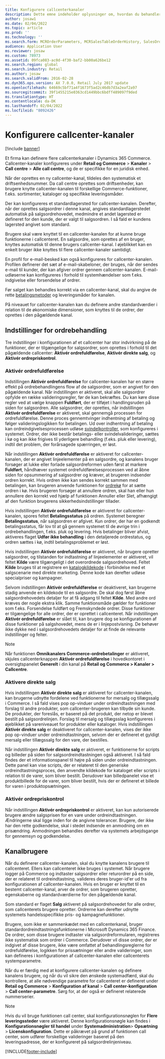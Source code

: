 ```yaml
---
title: Konfigurere callcenterkanaler
description: Dette emne indeholder oplysninger om, hvordan du behandler ordrer til callcentre ved hjælp af Dynamics 365 Commerce.
author: josaw1
ms.date: 02/04/2022
ms.topic: article
ms.prod: ''
ms.technology: ''
ms.search.form: MCROrderParameters, MCRSalesTableOrderHistory, SalesOrderProcessingWorkspace
audience: Application User
ms.reviewer: josaw
ms.custom: 78973
ms.assetid: 09fca083-ac0d-4f30-baf2-bb00a626be12
ms.search.region: global
ms.search.industry: Retail
ms.author: josaw
ms.search.validFrom: 2016-02-28
ms.dyn365.ops.version: AX 7.0.0, Retail July 2017 update
ms.openlocfilehash: 64669c5bf71a4f1673f5ad2c46db7d3a2eaf2a97
ms.sourcegitcommit: 39f1455215e0363cd1449bbc6bdff489097f9ded
ms.translationtype: HT
ms.contentlocale: da-DK
ms.lasthandoff: 02/04/2022
ms.locfileid: "8092426"
---
```

# <a name="set-up-call-center-channels"></a>Konfigurere callcenter-kanaler

[!include [banner](includes/banner.md)]

Et firma kan definere flere callcenterkanaler i Dynamics 365 Commerce. Callcenter-kanaler konfigureres under **Retail og Commerce** \> **Kanaler** \> **Call centre** \> **Alle call centre**, og de er specifikke for en juridisk enhed.

Når der oprettes en ny callcenter-kanal, tildeles den systematisk et driftsenhedsnummer. Da call centre oprettes som driftsenheder, kan brugere knytte callcenter-kanalen til forskellige Commerce-funktioner, f.eks. sortimenter, kataloger og specifikke leveringsmåder.

Der kan konfigureres et standardlagersted for callcenter-kanalen. Derefter, når der oprettes salgsordrer i denne kanal, angives standardlagerstedet automatisk på salgsordrehovedet, medmindre et andet lagersted er defineret for den kunde, der er valgt til salgsordren. I så fald er kundens lagersted angivet som standard.

Brugere skal være knyttet til en callcenter-kanalen for at kunne bruge funktionerne i callcenteret. En salgsordre, som oprettes af en bruger, knyttes automatisk til denne brugers callcenter-kanal. I øjeblikket kan en enkelt bruger ikke knyttes til flere callcenter-kanaler samtidigt.

En profil for e-mail-besked kan også konfigureres for callcenter-kanalen. Profilen definerer det sæt af e-mail-skabeloner, der bruges, når der sendes e-mail til kunder, der kan afgiver ordrer gennem callcenter-kanalen. E-mail-udløserne kan konfigureres i forhold til systemhændelser som f.eks. indgivelse eller forsendelse af ordrer.

Før salget kan behandles korrekt via en callcenter-kanal, skal du angive de rette [betalingsmetoder](/dynamics365/unified-operations/retail/work-with-payments) og leveringsmåder for kanalen.

På niveauet for callcenter-kanalen kan du definere andre standardværdier i relation til de økonomiske dimensioner, som knyttes til de ordrer, der oprettes i den pågældende kanal.

## <a name="options-for-order-processing-behavior"></a>Indstillinger for ordrebehandling

Tre indstillinger i konfigurationen af et callcenter har stor indvirkning på de funktioner, der er tilgængelige for salgsordrer, som oprettes i forhold til det pågældende callcenter: **Aktivér ordrefuldførelse**, **Aktivér direkte salg**, og **Aktivér ordrepriskontrol**.

### <a name="enable-order-completion"></a>Aktivér ordrefuldførelse

Indstillingen **Aktivér ordrefuldførelse** for callcenter-kanalen har en større effekt på ordrebehandlingens flow af de salgsordrer, som er angivet for den pågældende kanal. Når indstillingen er aktiveret, skal alle salgsordrer opfylde en række valideringsregler, før de kan bekræftes. Du kan køre disse regler ved at vælge knappen **Fuldført**, der er tilføjet i handlingsruden på siden for salgsordren. Alle salgsordrer, der oprettes, når indstillingen **Aktivér ordrefuldførelse** er aktiveret, skal gennemgå processen for ordrefuldførelse. Denne proces gennemtvinger indhentning af betaling og følger valideringslogikken for betalingen. Ud over indhentning af betaling kan ordreindgivelsesprocessen udløse [svindelkontroller](/dynamics365/unified-operations/retail/set-up-fraud-alerts), som konfigureres i systemet. Ordrer, der ikke består betalings- eller svindelvalideringer, sættes i kø og kan ikke frigives til yderligere behandling (f.eks. pluk eller levering), indtil det problem, der forårsagede spærringen, er løst.

Når indstillingen **Aktivér ordrefuldførelse** er aktiveret for callcenter-kanalen, der er angivet linjeelementer på en salgsordre, og kanalens bruger forsøger at lukke eller forlade salgsordreformen uden først at markere **Fuldført**, håndhæver systemet ordrefuldførelsesprocessen ved at åbne siden for opsummering af salgsordrer og kræver, at brugeren indsender ordren korrekt. Hvis ordren ikke kan sendes korrekt sammen med betalingen, kan brugeren anvende funktionen for [ordrekø](/dynamics365/unified-operations/retail/work-with-order-holds) for at sætte ordren i kø. Hvis brugeren forsøger at annullere ordren, skal han eller hun annullere den korrekt ved hjælp af funktionen Annuller eller Slet, afhængigt af den funktion brugerens sikkerhedsindstillinger tillader.

Hvis indstillingen **Aktivér ordrefuldførelse** er aktiveret for callcenter-kanalen, spores feltet **Betalingsstatus** på ordren. Systemet beregner **Betalingsstatus**, når salgsordren er afgivet. Kun ordrer, der har en godkendt betalingsstatus, får lov til at gå gennem systemet til de øvrige trin i ordrebehandlingen, f.eks. pluk og levering. Hvis betalinger bliver afvist, aktiveres flaget **Udfør ikke behandling** i den detaljerede ordrestatus, og ordren sættes i kø, indtil betalingsproblemet er løst.

Hvis indstillingen **Aktivér ordrefuldførelse** er aktiveret, når brugere opretter salgsordrer, og tilstanden for indtastning af linjeelementer er aktiveret, vil feltet **Kilde** være tilgængeligt i det overordnede salgsordrehoved. Feltet **Kilde** bruges til at registrere en [katalogkildekode](/dynamics365/unified-operations/retail/call-center-catalogs) i forbindelse med et salgscenarie med direkte marketing. Denne kode kan derefter udløse specialpriser og kampagner.

Selvom indstillingen **Aktivér ordrefuldførelse** er deaktiveret, kan brugerne stadig anvende en kildekode til en salgsordre. De skal dog først åbne salgsordrehovedets detaljer for at få adgang til feltet **Kilde**. Med andre ord kræves der nogle ekstra klik. Samme funktionsmåde gælder for funktioner som f.eks. Forsendelse fuldført og Fremskyndede ordrer. Disse funktioner er tilgængelige for alle ordrer, der er oprettet i callcenteret. Når indstillingen **Aktivér ordrefuldførelse** er slået til, kan brugere dog se konfigurationen af disse funktioner på salgshovedet, mens de er i linjepostvisning. De behøver ikke dykke ned i salgsordrehovedets detaljer for at finde de relevante indstillinger og felter.

> [!NOTE]
> Når funktionen **Omnikanalers Commerce-ordrebetalinger** er aktiveret, skjules callcenterknappen **Aktivér ordrefuldførelse** i hovedkontoret i oversigtspanelet **Generelt** i din kanal på **Retail og Commerce \> Kanaler \> Callcentre**.

### <a name="enable-direct-selling"></a>Aktivere direkte salg

Hvis indstillingen **Aktivér direkte salg** er aktiveret for callcenter-kanalen, kan brugerne udnytte fordelene ved funktionerne for mersalg og tillægssalg i Commerce. I så fald vises pop op-vinduer under ordreindtastningen med forslag til andre produkter, som callcenter-brugeren kan tilbyde sin kunde. De produkter, der foreslås, er baseret på det produkt, der netop er blevet bestilt på salgsordrelinjen. Forslag til mersalg og tillægsslag konfigureres i øjeblikket på vareniveauet for produkter eller kataloger. Hvis indstillingen **Aktivér direkte salg** er deaktiveret for callcenter-kanalen, vises der ikke pop op-vinduer under ordreindtastningen, selvom der er defineret et gyldigt mersalg eller tillægssalg for den vare, der bestilles.

Når indstillingen **Aktivér direkte salg** er aktiveret, er funktionerne for scripts og billeder på siden for salgsordreindtastningen også aktiveret. I så fald findes der et informationspanel til højre på siden under ordreindtastningen. Dette panel kan vise scripts, der er relateret til den generiske ordreindtastningsproces, den anvendte kildekode for kataloget eller scripts i relation til de varer, som bliver bestilt. Derudover kan billedpanelet vise et produktbillede for de varer, som bliver bestilt, hvis der er defineret et billede for varen i produktopsætningen.

### <a name="enable-order-price-control"></a>Aktivér ordrepriskontrol

Når indstillingen **Aktivér ordrepriskontrol** er aktiveret, kan kun autoriserede brugere ændre salgsprisen for en vare under ordreindtastningen. Ændringerne skal ligge inden for de angivne tolerancer. Brugere, der ikke har den rette godkendelse, skal i stedet indsende en anmodning om en prisændring. Anmodningen behandles derefter via systemets arbejdsgange for gennemsyn og godkendelse.

## <a name="channel-users"></a>Kanalbrugere

Når du definerer callcenter-kanalen, skal du knytte kanalens brugere til callcenteret. Ellers kan callcenteret ikke bruges i systemet. Når brugere logger på Commerce og indtaster salgsordrer eller returordrer på en side, der er relateret til ordreindtastning, valideres deres bruger-id'er ud fra konfigurationen af callcenter-kanalen. Hvis en bruger er knyttet til en bestemt callcenter-kanal, arver de ordrer, som brugeren opretter, egenskaberne og standardværdierne for den pågældende kanal.

Som standard er flaget **Salg** aktiveret på salgsordrehovedet for alle ordrer, som callcenterets brugere opretter. Ordrerne kan derefter udnytte systemets handelsspecifikke pris- og kampagnefunktioner.


Brugere, som ikke er sammenkædet med en callcenterkanal, bruger standardordreindtastningsfunktionerne i Microsoft Dynamics 365 Finance. De ordrer, som disse brugere indtaster via salgsordreformularen, registreres ikke systematisk som ordrer i Commerce. Derudover vil disse ordrer, der er indgivet af disse brugere, ikke være omfattet af behandlingsreglerne for ordrefuldførelse, logikken for prissætninger eller andre valideringer, som kan defineres i konfigurationen af callcenter-kanalen eller callcenterets systemparametre.

Når du er færdig med at konfigurere callcenter-kanalen og definere kanalens brugere, og når du vil sikre den ønskede systemadfærd, skal du kontrollere, at alle nødvendige parametre for callcenteret er defineret under **Retail og Commerce** \> **Konfiguration af kanal** \> **Call center-konfiguration** \> **Call center-parametre**. Sørg for, at der også er defineret relaterede nummerserier.

> [!NOTE]
> Hvis du vil bruge funktionen call center, skal konfigurationsnøglen for **Flere leveringssteder** være aktiveret. Denne konfigurationsnøgle kan findes i **Konfigurationsnøgler til handel** under **Systemadministration**\> **Opsætning** \> **Licenskonfiguration**. Dette er påkrævet på grund af funktionen call center, som udfører forskellige valideringer baseret på den leveringsadresse, der er konfigureret på salgsordrelinjeniveau. 



[!INCLUDE[footer-include](../includes/footer-banner.md)]
